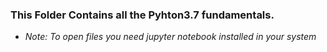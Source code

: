 ### This Folder Contains all the Pyhton3.7 fundamentals.

- *Note: To open files you need jupyter notebook installed in your system*

